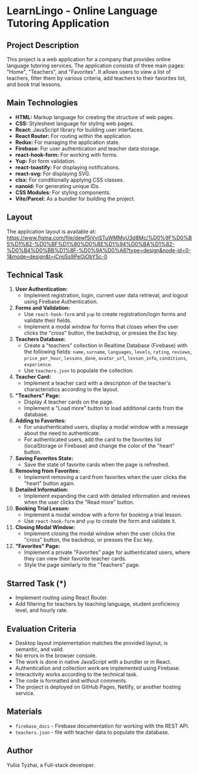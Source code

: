 # LearnLingo - Online Language Tutoring Application

## Project Description

This project is a web application for a company that provides online language
tutoring services. The application consists of three main pages: "Home",
"Teachers", and "Favorites". It allows users to view a list of teachers, filter
them by various criteria, add teachers to their favorites list, and book trial
lessons.

## Main Technologies

- **HTML:** Markup language for creating the structure of web pages.
- **CSS:** Stylesheet language for styling web pages.
- **React:** JavaScript library for building user interfaces.
- **React Router:** For routing within the application.
- **Redux:** For managing the application state.
- **Firebase:** For user authentication and teacher data storage.
- **react-hook-form:** For working with forms.
- **Yup:** For form validation.
- **react-toastify:** For displaying notifications.
- **react-svg:** For displaying SVG.
- **clsx:** For conditionally applying CSS classes.
- **nanoid:** For generating unique IDs.
- **CSS Modules:** For styling components.
- **Vite/Parcel:** As a bundler for building the project.

## Layout

The application layout is available at:
https://www.figma.com/file/dewf5jVviSTuWMMyU3d8Mc/%D0%9F%D0%B5%D1%82-%D0%BF%D1%80%D0%BE%D1%94%D0%BA%D1%82-%D0%B4%D0%BB%D1%8F-%D0%9A%D0%A6?type=design&node-id=0-1&mode=design&t=jCmjSs9PeOjObYSc-0

## Technical Task

1.  **User Authentication:**
    - Implement registration, login, current user data retrieval, and logout
      using Firebase Authentication.
2.  **Forms and Validation:**
    - Use `react-hook-form` and `yup` to create registration/login forms and
      validate their fields.
    - Implement a modal window for forms that closes when the user clicks the
      "cross" button, the backdrop, or presses the Esc key.
3.  **Teachers Database:**
    - Create a "teachers" collection in Realtime Database (Firebase) with the
      following fields: `name`, `surname`, `languages`, `levels`, `rating`,
      `reviews`, `price_per_hour`, `lessons_done`, `avatar_url`, `lesson_info`,
      `conditions`, `experience`.
    - Use `teachers.json` to populate the collection.
4.  **Teacher Card:**
    - Implement a teacher card with a description of the teacher's
      characteristics according to the layout.
5.  **"Teachers" Page:**
    - Display 4 teacher cards on the page.
    - Implement a "Load more" button to load additional cards from the database.
6.  **Adding to Favorites:**
    - For unauthenticated users, display a modal window with a message about the
      need to authenticate.
    - For authenticated users, add the card to the favorites list (localStorage
      or Firebase) and change the color of the "heart" button.
7.  **Saving Favorites State:**
    - Save the state of favorite cards when the page is refreshed.
8.  **Removing from Favorites:**
    - Implement removing a card from favorites when the user clicks the "heart"
      button again.
9.  **Detailed Information:**
    - Implement expanding the card with detailed information and reviews when
      the user clicks the "Read more" button.
10. **Booking Trial Lesson:**
    - Implement a modal window with a form for booking a trial lesson.
    - Use `react-hook-form` and `yup` to create the form and validate it.
11. **Closing Modal Window:**
    - Implement closing the modal window when the user clicks the "cross"
      button, the backdrop, or presses the Esc key.
12. **"Favorites" Page:**
    - Implement a private "Favorites" page for authenticated users, where they
      can view their favorite teacher cards.
    - Style the page similarly to the "Teachers" page.

## Starred Task (\*)

- Implement routing using React Router.
- Add filtering for teachers by teaching language, student proficiency level,
  and hourly rate.

## Evaluation Criteria

- Desktop layout implementation matches the provided layout, is semantic, and
  valid.
- No errors in the browser console.
- The work is done in native JavaScript with a bundler or in React.
- Authentication and collection work are implemented using Firebase.
- Interactivity works according to the technical task.
- The code is formatted and without comments.
- The project is deployed on GitHub Pages, Netlify, or another hosting service.

## Materials

- `firebase_docs` - Firebase documentation for working with the REST API.
- `teachers.json` - file with teacher data to populate the database.

## Author

Yuliia Tyzhai, a Full-stack developer.
